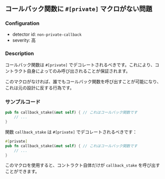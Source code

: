 
## コールバック関数に `#[private]` マクロがない問題

### Configuration

* detector id: `non-private-callback`
* severity: 高

### Description

コールバック関数は `#[private]` でデコレートされるべきです。これにより、コントラクト自身によってのみ呼び出されることが保証されます。

このマクロがなければ、誰でもコールバック関数を呼び出すことが可能になり、これは元の設計に反する行為です。

### サンプルコード

```rust
pub fn callback_stake(&mut self) { // これはコールバック関数です
    // ...
}
```

関数 `callback_stake` は `#[private]` でデコレートされるべきです：

```rust
#[private]
pub fn callback_stake(&mut self) { // これはコールバック関数です
    // ...
}
```

このマクロを使用すると、コントラクト自体だけが `callback_stake` を呼び出すことができます。
